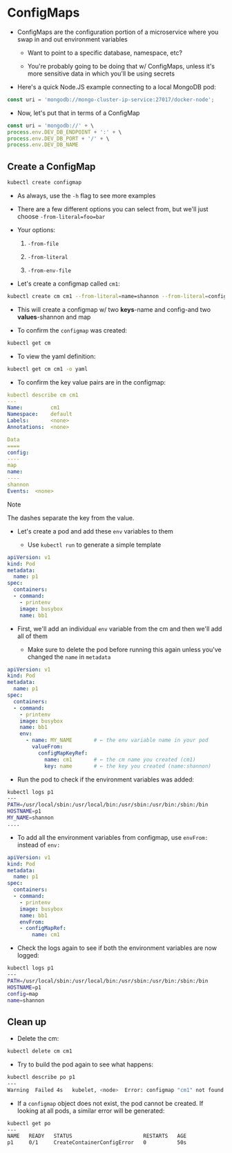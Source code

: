 # ConfigMaps

* ConfigMaps are the configuration portion of a microservice where you swap in and out environment variables

  * Want to point to a specific database, namespace, etc?

  * You're probably going to be doing that w/ ConfigMaps, unless it's more sensitive data in which you'll be using secrets

* Here's a quick Node.JS example connecting to a local MongoDB pod:

```js
const uri = 'mongodb://mongo-cluster-ip-service:27017/docker-node';
```

* Now, let's put that in terms of a ConfigMap

```js
const uri = 'mongodb://' + \
process.env.DEV_DB_ENDPOINT + ':' + \
process.env.DEV_DB_PORT + '/' + \
process.env.DEV_DB_NAME
```

## Create a ConfigMap

```zsh
kubectl create configmap
```

* As always, use the `-h` flag to see more examples

* There are a few different options you can select from, but we'll just choose `-from-literal=foo=bar`

* Your options:

  1. `-from-file`

  2. `-from-literal`

  3. `-from-env-file`

* Let's create a configmap called `cm1`:

```zsh
kubectl create cm cm1 --from-literal=name=shannon --from-literal=config=map
```

* This will create a configmap w/ two **keys**-name and config-and two **values**-shannon and map

* To confirm the `configmap` was created:

```zsh
kubectl get cm
```

* To view the yaml definition:

```zsh
kubectl get cm cm1 -o yaml
```

* To confirm the key value pairs are in the configmap:

```yaml
kubectl describe cm cm1
---
Name:         cm1
Namespace:    default
Labels:       <none>
Annotations:  <none>

Data
====
config:
----
map
name:
----
shannon
Events:  <none>
```

> [!NOTE]
> 
> The dashes separate the key from the value.

* Let's create a pod and add these `env` variables to them

  * Use `kubectl run` to generate a simple template

```yaml
apiVersion: v1
kind: Pod
metadata:
  name: p1
spec:
  containers:
  - command:
    - printenv
    image: busybox
    name: bb1
```

* First, we'll add an individual `env` variable from the cm and then we'll add all of them

  * Make sure to delete the pod before running this again unless you've changed the `name` in `metadata`

```yaml
apiVersion: v1
kind: Pod
metadata:
  name: p1
spec:
  containers:
  - command:
    - printenv
    image: busybox
    name: bb1
    env:
      - name: MY_NAME       # ← the env variable name in your pod
        valueFrom:
          configMapKeyRef:
            name: cm1       # ← the cm name you created (cm1)
            key: name       # ← the key you created (name:shannon)
```

* Run the pod to check if the environment variables was added:

```zsh
kubectl logs p1
---
PATH=/usr/local/sbin:/usr/local/bin:/usr/sbin:/usr/bin:/sbin:/bin
HOSTNAME=p1
MY_NAME=shannon
....
```

* To add all the environment variables from configmap, use `envFrom:` instead of `env:`

```yaml
apiVersion: v1
kind: Pod
metadata:
  name: p1
spec:
  containers:
  - command:
    - printenv
    image: busybox
    name: bb1
    envFrom:
    - configMapRef:
        name: cm1
```

* Check the logs again to see if both the environment variables are now logged:

```zsh
kubectl logs p1
---
PATH=/usr/local/sbin:/usr/local/bin:/usr/sbin:/usr/bin:/sbin:/bin
HOSTNAME=p1
config=map
name=shannon
```

## Clean up

* Delete the cm:

```zsh
kubectl delete cm cm1
```

* Try to build the pod again to see what happens:

```zsh
kubectl describe po p1
---
Warning  Failed 4s   kubelet, <node>  Error: configmap "cm1" not found
```

* If a `configmap` object does not exist, the pod cannot be created. If looking at all pods, a similar error will be generated:

```zsh
kubectl get po
---
NAME   READY   STATUS                       RESTARTS   AGE
p1     0/1     CreateContainerConfigError   0          50s
```
